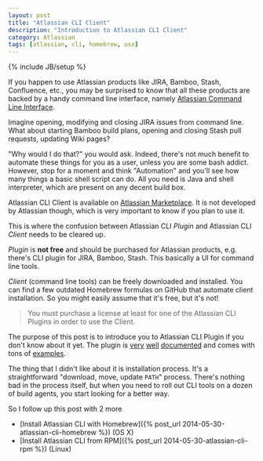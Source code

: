 ```yaml
---
layout: post
title: "Atlassian CLI Client"
description: "Introduction to Atlassian CLI Client"
category: Atlassian
tags: [atlassian, cli, homebrew, osx]
---
```

{% include JB/setup %}

If you happen to use Atlassian products like JIRA, Bamboo, Stash, Confluence, etc., you may be surprised to know that all these products are backed by a handy command line interface, namely [Atlassian Command Line Interface](https://bobswift.atlassian.net/wiki/display/ACLI/Atlassian+Command+Line+Interface).

<!--more-->

Imagine opening, modifying and closing JIRA issues from command line. What about starting Bamboo build plans, opening and closing Stash pull requests, updating Wiki pages?

"Why would I do that?" you would ask. Indeed, there's not much benefit to automate these things for you as a user, unless you are some bash addict. However, stop for a moment and think "Automation" and you'll see how many things a basic shell script can do. All you need is Java and shell interpreter, which are present on any decent build box.

Atlassian CLI Client is available on [Atlassian Marketplace](https://marketplace.atlassian.com/plugins/org.swift.atlassian.cli). It is not developed by Atlassian though, which is very important to know if you plan to use it.

This is where the confusion between Atlassian CLI _Plugin_ and Atlassian CLI _Client_ needs to be cleared up.

_Plugin_ is **not free** and should be purchased for Atlassian products, e.g. there's CLI plugin for JIRA, Bamboo, Stash. This basically a UI for command line tools.

_Client_ (command line tools) can be freely downloaded and installed. You can find a few outdated Homebrew formulas on GitHub that automate client installation. So you might easily assume that it's free, but it's not!

> You must purchase a license at least for one of the Atlassian CLI Plugins in order to use the Client.

The purpose of this post is to introduce you to Atlassian CLI Plugin if you don't know about it yet. The plugin is [very](https://bobswift.atlassian.net/wiki/display/ACLI/Atlassian+CLI+General+Documentation) [well](https://bobswift.atlassian.net/wiki/display/ACLI/Installation+and+Use) [documented](https://bobswift.atlassian.net/wiki/display/ACLI/How+to) and comes with tons of [examples](https://bobswift.atlassian.net/wiki/display/ACLI/Examples).

The thing that I didn't like about it is installation process. It's a straightforward "download, move, update `PATH`" process. There's nothing bad in the process itself, but when you need to roll out CLI tools on a dozen of build agents, you start looking for a better way.

So I follow up this post with 2 more

- [Install Atlassian CLI with Homebrew]({% post_url 2014-05-30-atlassian-cli-homebrew %}) (OS X)
- [Install Atlassian CLI from RPM]({% post_url 2014-05-30-atlassian-cli-rpm %}) (Linux)
